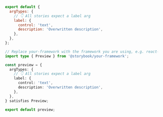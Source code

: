 ```js filename=".storybook/preview.js" renderer="common" language="js"
export default {
  argTypes: {
    // 👇 All stories expect a label arg
    label: {
      control: 'text',
      description: 'Overwritten description',
    },
  },
};
```

```ts filename=".storybook/preview.ts" renderer="common" language="ts"
// Replace your-framework with the framework you are using, e.g. react-vite, nextjs, vue3-vite, etc.
import type { Preview } from '@storybook/your-framework';

const preview = {
  argTypes: {
    // 👇 All stories expect a label arg
    label: {
      control: 'text',
      description: 'Overwritten description',
    },
  },
} satisfies Preview;

export default preview;
```
